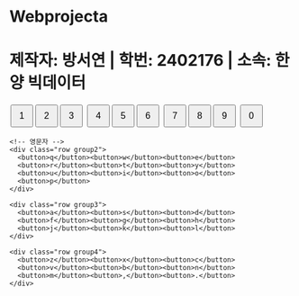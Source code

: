 # Webprojecta
<!DOCTYPE html>
<html lang="ko">
<head>
  <meta charset="UTF-8">
  <title>한글 겸용 Type Writer</title>
  <style>
    button {
      width: 40px;
      height: 40px;
      margin: 2px;
      font-size: 16px;
      cursor: pointer;
    }

    .group1 button { background-color: #f8b195; }
    .group2 button { background-color: #f67280; }
    .group3 button { background-color: #c06c84; }
    .group4 button { background-color: #6c5b7b; }

    .glow {
      background-color: yellow !important;
    }
  </style>
</head>
<body>
  <h1>제작자: 방서연 | 학번: 2402176 | 소속: 한양 빅데이터</h1>

  <div class="display" id="display"></div>

  <div class="keyboard">
    <!-- 숫자열 -->
    <div class="row group1">
      <button>1</button><button>2</button><button>3</button>
      <button>4</button><button>5</button><button>6</button>
      <button>7</button><button>8</button><button>9</button>
      <button>0</button>
    </div>

    <!-- 영문자 -->
    <div class="row group2">
      <button>q</button><button>w</button><button>e</button>
      <button>r</button><button>t</button><button>y</button>
      <button>u</button><button>i</button><button>o</button>
      <button>p</button>
    </div>

    <div class="row group3">
      <button>a</button><button>s</button><button>d</button>
      <button>f</button><button>g</button><button>h</button>
      <button>j</button><button>k</button><button>l</button>
    </div>

    <div class="row group4">
      <button>z</button><button>x</button><button>c</button>
      <button>v</button><button>b</button><button>n</button>
      <button>m</button><button>,</button><button>.</button>
    </div>
  </div>

  <script>
    const display = document.getElementById("display");
    let isKorean = false;

    document.addEventListener("keydown", function(e) {
      let key = e.key.toLowerCase();

      if (key === '.') {
        toggleLanguage();
        return;
      }

      if (key.length === 1) {
        const char = isKorean ? toKorean(key) : key;
        display.textContent += char;
        flashKey(key);
      }
    });

    function flashKey(key) {
      const buttons = document.querySelectorAll("button");
      buttons.forEach(btn => {
        if (btn.textContent.toLowerCase() === key) {
          btn.classList.add("glow");
          setTimeout(() => btn.classList.remove("glow"), 150);
        }
      });
    }

    function toggleLanguage() {
      isKorean = !isKorean;
      alert(isKorean ? "한글 입력 모드" : "영문 입력 모드");
    }

    function toKorean(char) {
      const korMap = {
        q: "ㅂ", w: "ㅈ", e: "ㄷ", r: "ㄱ", t: "ㅅ",
        y: "ㅛ", u: "ㅕ", i: "ㅑ", o: "ㅐ", p: "ㅔ",
        a: "ㅁ", s: "ㄴ", d: "ㅇ", f: "ㄹ", g: "ㅎ",
        h: "ㅗ", j: "ㅓ", k: "ㅏ", l: "ㅣ",
        z: "ㅋ", x: "ㅌ", c: "ㅊ", v: "ㅍ", b: "ㅠ",
        n: "ㅜ", m: "ㅡ",
        "1": "1", "2": "2", "3": "3", "4": "4", "5": "5",
        "6": "6", "7": "7", "8": "8", "9": "9", "0": "0",
        ",": ",", ".": "."
      };
      return korMap[char] || char;
    }
  </script>
</body>
</html>
